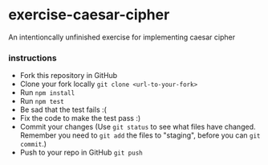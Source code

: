 # exercise-caesar-cipher
An intentioncally unfinished exercise for implementing caesar cipher


### instructions

- Fork this repository in GitHub
- Clone your fork locally `git clone <url-to-your-fork>`
- Run `npm install`
- Run `npm test` 
- Be sad that the test fails :(
- Fix the code to make the test pass :)
- Commit your changes (Use `git status` to see what files have changed. Remember you need to `git add` the files to "staging", before you can `git commit`.)
- Push to your repo in GitHub `git push`
